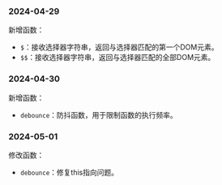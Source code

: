 ### 2024-04-29

新增函数：
- `$`：接收选择器字符串，返回与选择器匹配的第一个DOM元素。
- `$$`：接收选择器字符串，返回与选择器匹配的全部DOM元素。

### 2024-04-30

新增函数：
- `debounce`：防抖函数，用于限制函数的执行频率。

### 2024-05-01

修改函数：
- `debounce`：修复this指向问题。
